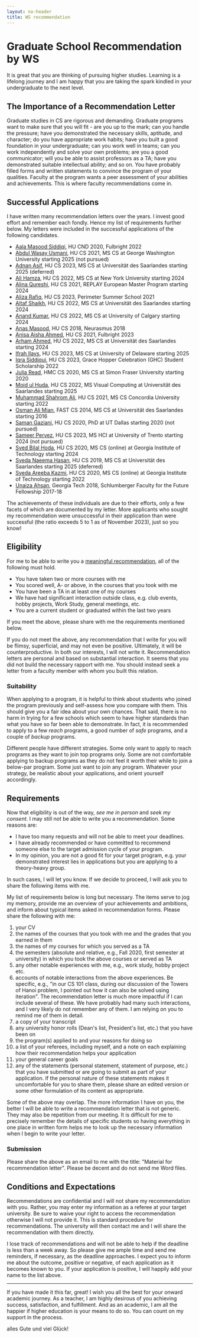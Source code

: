 ```yaml
---
layout: no-header
title: WS recommendation
---
```


# Graduate School Recommendation by WS

It is great that you are thinking of pursuing higher studies. Learning is a lifelong journey and I am happy that you are taking the spark kindled in your undergraduate to the next level.

## The Importance of a Recommendation Letter

Graduate studies in CS are rigorous and demanding. Graduate programs want to make sure that you will fit - are you up to the mark; can you handle the pressure; have you demonstrated the necessary skills, aptitude, and character; do you have appropriate work habits; have you built a good foundation in your undergraduate; can you work well in teams; can you work independently and solve your own problems; are you a good communicator; will you be able to assist professors as a TA; have you demonstrated suitable intellectual ability; and so on. You have probably filled forms and written statements to convince the program of your qualities. Faculty at the program wants a peer assessment of your abilities and achievements. This is where faculty recommendations come in.

## Successful Applications

I have written many recommendation letters over the years. I invest good effort and remember each fondly. Hence my list of requirements further below. My letters were included in the successful applications of the following candidates.

- [Aala Masood Siddiqi](https://www.linkedin.com/in/aala-siddiqi-5036a4189), HU CND 2020, Fulbright 2022
- [Abdul Wasay Usmani](https://www.linkedin.com/in/wasayusmani/), HU CS 2021, MS CS at George Washington University starting 2025 (not pursued)
- [Adnan Asif](https://www.linkedin.com/in/aala-siddiqi-5036a4189), HU CS 2023, MS CS at Universität des Saarlandes starting 2025 (deferred)
- [Ali Hamza](https://www.linkedin.com/in/alihamza99/), HU CS 2022, MS CS at New York University starting 2024
- [Alina Qureshi](https://www.linkedin.com/in/alina-qureshi/), HU CS 2021, REPLAY European Master Program starting 2024
- [Aliza Rafiq](https://www.linkedin.com/in/aliza-rafiq-230500/), HU CS 2023, Perimeter Summer School 2021
- [Altaf Shaikh](https://www.linkedin.com/in/altafshk/), HU CS 2022, MS CS at Universität des Saarlandes starting 2024
- [Anand Kumar](https://www.linkedin.com/in/anand-kumar-rajpal/), HU CS 2022, MS CS at University of Calgary starting 2024
- [Anas Masood](https://www.linkedin.com/in/anas-masood/), HU CS 2018, Neurasmus 2018
- [Anisa Aisha Ahmed](https://www.linkedin.com/in/anisa-aisha-1a7903176/), HU CS 2021, Fulbright 2023
- [Arham Ahmed](https://www.linkedin.com/in/arham-ahmed-5502a2233/), HU CS 2022, MS CS at Universität des Saarlandes starting 2024
- [Ifrah Ilays](https://www.linkedin.com/in/ifrah-ilyas-3361931aa/), HU CS 2023, MS CS at University of Delaware starting 2025
- [Iqra Siddiqui](https://www.linkedin.com/in/iqra-siddiqui-ab278519a/), HU CS 2023, Grace Hopper Celebration (GHC) Student Scholarship 2022
- [Julia Read](https://www.linkedin.com/in/juliahread/), HMC CS 2020, MS CS at Simon Fraser University starting 2020
- [Moid ul Huda](https://www.linkedin.com/in/moid-huda/), HU CS 2022, MS Visual Computing at Universität des Saarlandes starting 2025
- [Muhammad Shahrom Ali](https://www.linkedin.com/in/mshahromali/), HU CS 2021, MS CS Concordia University starting 2022
- [Osman Ali Mian](https://www.linkedin.com/in/osman-ali-mian-79476b41/), FAST CS 2014, MS CS at Universität des Saarlandes starting 2016
- [Saman Gaziani](https://www.linkedin.com/in/samangaziani/), HU CS 2020, PhD at UT Dallas starting 2020 (not pursued)
- [Sameer Pervez](https://www.linkedin.com/in/sameerpervez/), HU CS 2023, MS HCI at University of Trento starting 2024 (not pursued)
- [Syed Bilal Hoda](https://www.linkedin.com/in/syedbilalhoda/), HU CS 2020, MS CS (online) at Georgia Institute of Technology starting 2024
- [Syeda Naeema Hasan](https://www.linkedin.com/in/naeemahasan/), HU CS 2019, MS CS at Universität des Saarlandes starting 2025 (deferred)
- [Syeda Areeba Kazmi](https://www.linkedin.com/in/areeba-kazmi-a840a8112/), HU CS 2020, MS CS (online) at Georgia Institute of Technology starting 2022
- [Unaiza Ahsan](http://unaizahsan.com), Georgia Tech 2018, Schlumberger Faculty for the Future Fellowship 2017-18

The achievements of these individuals are due to their efforts, only a few facets of which are documented by my letter. More applicants who sought my recommendation were unsuccessful in their application than were successful (the ratio exceeds 5 to 1 as of November 2023), just so you know!

## Eligibility

For me to be able to write you a [meaningful recommendation](https://cs.brown.edu/~sk/Memos/Grad-School-Recos/), all of the following must hold.

* You have taken two or more courses with me
* You scored well, A- or above, in the courses that you took with me
* You have been a TA in at least one of my courses
* We have had significant interaction outside class, e.g. club events, hobby projects, Work Study, general meetings, etc.
* You are a current student or graduated within the last two years

If you meet the above, please share with me the requirements mentioned below.

If you do not meet the above, any recommendation that I write for you will be flimsy, superficial, and may not even be positive. Ultimately, it will be counterproductive. In both our interests, I will not write it. Recommendation letters are personal and based on substantial interaction. It seems that you did not build the necessary rapport with me. You should instead seek a letter from a faculty member with whom you built this relation.

### Suitability

When applying to a program, it is helpful to think about students who joined the program previously and self-assess how you compare with them. This should give you a fair idea about your own chances. That said, there is no harm in trying for a few schools which seem to have higher standards than what you have so far been able to demonstrate. In fact, it is recommended to apply to a few _reach_ programs, a good number of _safe_ programs, and a couple of _backup_ programs.

Different people have different strategies. Some only want to apply to reach programs as they want to join top programs only. Some are not comfortable applying to backup programs as they do not feel it worth their while to join a below-par program. Some just want to join any program. Whatever your strategy, be realistic about your applications, and orient yourself accordingly.

## Requirements

Now that eligibility is out of the way, _see me in person_ and _seek my consent_. I may still not be able to write you a recommendation. Some reasons are:

- I have too many requests and will not be able to meet your deadlines.
- I have already recommended or have committed to recommend someone else to the target admission cycle of your program.
- In my opinion, you are not a good fit for your target program, e.g. your demonstrated interest lies in applications but you are applying to a theory-heavy group.

In such cases, I will let you know. If we decide to proceed, I will ask you to share the following items with me. 

My list of requirements below is long but necessary. The items serve to jog my memory, provide me an overview of your achievements and ambitions, and inform about typical items asked in recommendation forms. Please share the following with me:

1. your CV 
1. the names of the courses that you took with me and the grades that you earned in them
1. the names of my courses for which you served as a TA
1. the semesters (absolute and relative, e.g., Fall 2020, first semester at university) in which you took the above courses or served as TA
1. any other notable experiences with me, e.g., work study, hobby project etc.
1. accounts of notable interactions from the above experiences. Be specific, e.g., "in our CS 101 class, during our discussion of the Towers of Hanoi problem, I pointed out how it can also be solved using iteration". The recommendation letter is much more impactful if I can include several of these. We have probably had many such interactions, and I very likely do not remember any of them. I am relying on you to remind me of them in detail.
1. a copy of your transcript
1. any university honor rolls (Dean's list, President's list, etc.) that you have been on
1. the program(s) applied to and your reasons for doing so
1. a list of your referees, including myself, and a note on each explaining how their recommendation helps your application
1. your general career goals
1. any of the statements (personal statement, statement of purpose, etc.) that you have submitted or are going to submit as part of your application. If the personal nature of these statements makes it uncomfortable for you to share them, please share an edited version or some other formulation of its content as appropriate.

Some of the above may overlap. The more information I have on you, the better I will be able to write a recommendation letter that is not generic. They may also be repetition from our meeting. It is difficult for me to precisely remember the details of specific students so having everything in one place in written form helps me to look up the necessary information when I begin to write your letter.

### Submission

Please share the above as an email to me with the title: "Material for recommendation letter". Please be decent and do not send me Word files.

## Conditions and Expectations

Recommendations are confidential and I will not share my recommendation with you. Rather, you may enter my information as a referee at your target university. Be sure to waive your right to access the recommendation otherwise I will not provide it. This is standard procedure for recommendations. The university will then contact me and I will share the recommendation with them directly.

I lose track of recommendations and will not be able to help if the deadline is less than a week away. So please give me ample time and send me reminders, if necessary, as the deadline approaches. I expect you to inform me about the outcome, positive or negative, of each application as it becomes known to you. If your application is positive, I will happily add your name to the list above.

---

If you have made it this far, great! I wish you all the best for your onward academic journey. As a teacher, I am highly desirous of you achieving success, satisfaction, and fulfillment. And as an academic, I am all the happier if higher education is your means to do so. You can count on my support in the process.

alles Gute und viel Glück!
